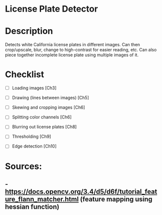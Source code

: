 # License Plate Detector

# Description
Detects white California license plates in different images. Can then crop/upscale, blur, change to high-contrast for easier reading, etc.
Can also piece together incomplete license plate using multiple images of it.

# Checklist
- [ ] Loading images [Ch3]
- [ ] Drawing (lines between images) [Ch5]
- [ ] Skewing and cropping images [Ch6]
- [ ] Splitting color channels [Ch6]
- [ ] Blurring out license plates [Ch8]
- [ ] Thresholding [Ch9]
- [ ] Edge detection [Ch10]


# Sources:
-https://docs.opencv.org/3.4/d5/d6f/tutorial_feature_flann_matcher.html (feature mapping using hessian function)
-


